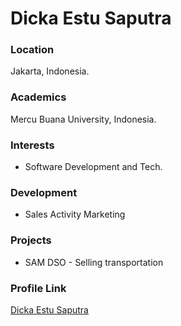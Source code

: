 # Dicka Estu Saputra

### Location

Jakarta, Indonesia.

### Academics

Mercu Buana University, Indonesia.

### Interests

- Software Development and Tech.

### Development

- Sales Activity Marketing

### Projects

- SAM DSO - Selling transportation

### Profile Link

[Dicka Estu Saputra](https://github.com/dickaestu)
